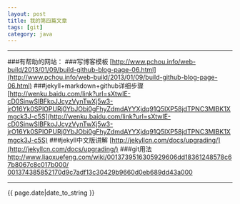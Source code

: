 ```yaml
---
layout: post
title: 我的第四篇文章
tags: [git]
category: java 
---
```

----------------------------------

###有帮助的网站：
###写博客模板
[http://www.pchou.info/web-build/2013/01/09/build-github-blog-page-06.html](http://www.pchou.info/web-build/2013/01/09/build-github-blog-page-06.html)
###jekyll+markdown+github详细步骤
[http://wenku.baidu.com/link?url=sXtwIE-cD0SinwSlBFkoJJcyzVynTwXj5w3-jrO16Yk0SPlOPURj0YbJObi0gFhyZdmdAYYXjdq91Q5lXP58jdTPNC3MlBK1Xmgck3J-c5S](http://wenku.baidu.com/link?url=sXtwIE-cD0SinwSlBFkoJJcyzVynTwXj5w3-jrO16Yk0SPlOPURj0YbJObi0gFhyZdmdAYYXjdq91Q5lXP58jdTPNC3MlBK1Xmgck3J-c5S)
###jekyll中文版讲解
[http://jekyllcn.com/docs/upgrading/](http://jekyllcn.com/docs/upgrading/)
###git用法
[http://www.liaoxuefeng.com/wiki/0013739516305929606dd18361248578c67b8067c8c017b000/
001374385852170d9c7adf13c30429b9660d0eb689dd43a000](http://www.liaoxuefeng.com/wiki/0013739516305929606dd18361248578c67b8067c8c017b000/001374385852170d9c7adf13c30429b9660d0eb689dd43a000)

----------------------------------

{{ page.date|date_to_string }}